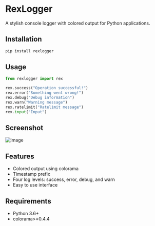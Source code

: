 # RexLogger

A stylish console logger with colored output for Python applications.

## Installation

```bash
pip install rexlogger
```

## Usage

```python
from rexlogger import rex

rex.success("Operation successful!")
rex.error("Something went wrong!")
rex.debug("Debug information")
rex.warn("Warning message")
rex.ratelimit("Ratelimit message")
rex.input("Input")
```

## Screenshot
![image](https://github.com/user-attachments/assets/c044e76f-4162-4828-87ae-7ff1070a71ac)

## Features

- Colored output using colorama
- Timestamp prefix
- Four log levels: success, error, debug, and warn
- Easy to use interface

## Requirements

- Python 3.6+
- colorama>=0.4.4
